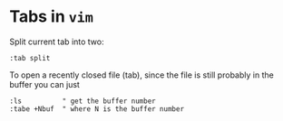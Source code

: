 # Tabs in `vim`

Split current tab into two:

~~~
:tab split
~~~

To open a recently closed file (tab), since the file is still probably in the buffer you can just

~~~~
:ls          " get the buffer number
:tabe +Nbuf  " where N is the buffer number
~~~~

